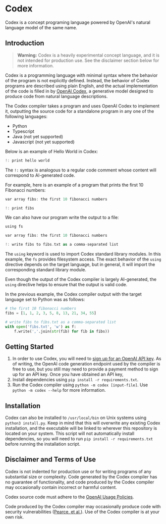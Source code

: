 # Codex

Codex is a concept programing language powered by OpenAI's natural language model of the same name.

## Introduction

> **Warning:** Codex is a heavily experimental concept language, and it is not intended for production use. See the disclaimer section below for more information.

Codex is a programming language with minimal syntax where the behavior of the program is not explicitly defined. Instead, the behavior of Codex programs are described using plain English, and the actual implementation of the code is filled in by [OpenAI Codex](https://openai.com/blog/openai-codex/), a generative model designed to produce code from natural language descriptions.

The Codex compiler takes a program and uses OpenAI Codex to implement it, outputting the source code for a standalone program in any one of the following languages:

-   Python
-   Typescript
-   Java (not yet supported)
-   Javascript (not yet supported)

Below is an example of Hello World in Codex:

```rust
!: print hello world
```

The `!:` syntax is analogous to a regular code comment whose content will correspond to AI-generated code.

For example, here is an example of a program that prints the first 10 Fibonacci numbers:

```rust
var array fibs: the first 10 fibonacci numbers

!: print fibs
```

We can also have our program write the output to a file:

```rust
using fs

var array fibs: the first 10 fibonacci numbers

!: write fibs to fibs.txt as a comma-separated list
```

The `using` keyword is used to import Codex standard library modules. In this example, the `fs` provides filesystem access. The exact behavior of the `using` directive depends on the target language, but in general, it will import the corresponding standard library module.

Even though the output of the Codex compiler is largely AI-generated, the `using` directive helps to ensure that the output is valid code.

In the previous example, the Codex compiler output with the target language set to Python was as follows:

```python
# the first 10 fibonacci numbers
fibs = [1, 1, 2, 3, 5, 8, 13, 21, 34, 55]

# write fibs to fibs.txt as a comma-separated list
with open('fibs.txt', 'w') as f:
    f.write(','.join(str(fib) for fib in fibs))
```

## Getting Started

1. In order to use Codex, you will need to [sign up for an OpenAI API key](https://platform.openai.com/account/api-keys). As of writing, the OpenAI code generation endpoint used by the compiler is free to use, but you still may need to provide a payment method to sign up for an API key. Once you have obtained an API key,
2. Install dependencies using `pip install -r requirements.txt`.
3. Run the Codex compiler using `python -m codex [input-file]`. Use `python -m codex --help` for more information.

## Installation

Codex can also be installed to `/usr/local/bin` on Unix systems using `python3 install.py`. Keep in mind that this will overwrite any existing Codex installation, and the executable will be linked to wherever this repository is located on your system. This script will not automatically install dependencies, so you will need to run `pip install -r requirements.txt` before running the installation script.

## Disclaimer and Terms of Use

Codex is not indented for production use or for writing programs of any substantial size or complexity. Code generated by the Codex compiler has no guarantee of functionality, and code produced by the Codex compiler may occasionally contain incorrect or harmful content.

Codex source code must adhere to the [OpenAI Usage Policies](https://platform.openai.com/docs/usage-policies).

Code produced by the Codex compiler may occasionally produce code with security vulnerabilities ([Pearce, et al.](https://arxiv.org/abs/2108.09293)). Use of the Codex compiler is at your own risk.
